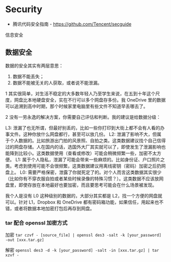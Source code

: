 # Security
- 腾讯代码安全指南 - https://github.com/Tencent/secguide

信息安全

## 数据安全
数据的安全其实有两层意思：
1. 数据不能丢失；
2. 数据不能被无关的人获取，或者说不能泄漏。

1 其实很简单，对生活不稳定的大多数年轻人乃至学生来说，在五到十年这个尺度，网盘比本地硬盘安全，实在不行可以多个网盘存多份。我 OneDrive 里的数据可以追溯到高中时期，那个时候家里电脑里有些文件不知道早丢哪去了。

2 没有一劳永逸的解决方案，你需要自己评估和判断。我的建议是给数据分级：

L3: 泄漏了也无所谓，但最好别丢的，比如一些你打印到大街上都不会有人看的办事文件。这种你放什么网盘都行，甚至可以放几份。
L2: 泄漏了影响不大，但属于个人数据的。比如旅游出门拍的风景照、自拍之类。这类数据建议找个自己信得过的网盘存储。人在国内的话，选国外大厂其实就可以了，即使发生了泄漏影响也能降到比较小。这类数据使用（查看或修改）可能会稍微频繁一些，加密不太方便。
L1: 属于个人隐私，泄漏了可能会带来一些麻烦的。比如身份证、户口照片之类。考虑到使用可能不会很频繁，这类数据建议用离线密钥（密码）加密之后扔网盘上。
L0: 需要严格保密，泄露了你就死定了的。对个人而言这类数据其实很少（比如你有不穿衣服自拍或者某些时候录像的特殊习惯？）。这类数据不应该放网盘里，即使存放在本地最好也要加密，而且要思考可能会在什么场景被发现。

我个人是没有 L0 这种级别的数据的，大部分其实都是 L2，找一个方便的网盘就可以。针对 L1，Dropbox 和 OneDrive 都有密码箱功能，如果信任，用起来也不错，或者将数据本地加密打包后再存到网盘。

### tar 配合 openssl 加密方式
加密
`tar czvf - [source_file] | openssl des3 -salt -k [your_password] -out [xxx.tar.gz]`

解密
`openssl des3 -d -k [your_password] -salt -in [xxx.tar.gz] | tar xzvf -`

